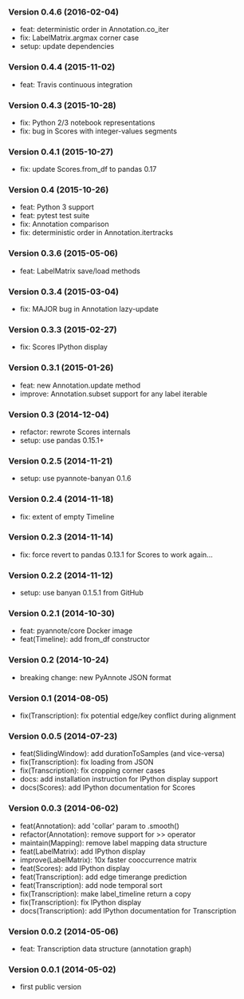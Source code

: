 ### Version 0.4.6 (2016-02-04)

  - feat: deterministic order in Annotation.co_iter
  - fix: LabelMatrix.argmax corner case
  - setup: update dependencies

### Version 0.4.4 (2015-11-02)

  - feat: Travis continuous integration

### Version 0.4.3 (2015-10-28)

  - fix: Python 2/3 notebook representations
  - fix: bug in Scores with integer-values segments

### Version 0.4.1 (2015-10-27)

  - fix: update Scores.from_df to pandas 0.17

### Version 0.4 (2015-10-26)

  - feat: Python 3 support
  - feat: pytest test suite
  - fix: Annotation comparison
  - fix: deterministic order in Annotation.itertracks

### Version 0.3.6 (2015-05-06)

  - feat: LabelMatrix save/load methods

### Version 0.3.4 (2015-03-04)

  - fix: MAJOR bug in Annotation lazy-update

### Version 0.3.3 (2015-02-27)

  - fix: Scores IPython display

### Version 0.3.1 (2015-01-26)

  - feat: new Annotation.update method
  - improve: Annotation.subset support for any label iterable

### Version 0.3 (2014-12-04)

  - refactor: rewrote Scores internals
  - setup: use pandas 0.15.1+

### Version 0.2.5 (2014-11-21)

  - setup: use pyannote-banyan 0.1.6

### Version 0.2.4 (2014-11-18)

  - fix: extent of empty Timeline

### Version 0.2.3 (2014-11-14)

  - fix: force revert to pandas 0.13.1 for Scores to work again...

### Version 0.2.2 (2014-11-12)

  - setup: use banyan 0.1.5.1 from GitHub

### Version 0.2.1 (2014-10-30)

  - feat: pyannote/core Docker image
  - feat(Timeline): add from_df constructor

### Version 0.2 (2014-10-24)

  - breaking change: new PyAnnote JSON format

### Version 0.1 (2014-08-05)

  - fix(Transcription): fix potential edge/key conflict during alignment

### Version 0.0.5 (2014-07-23)

  - feat(SlidingWindow): add durationToSamples (and vice-versa)
  - fix(Transcription): fix loading from JSON
  - fix(Transcription): fix cropping corner cases
  - docs: add installation instruction for IPython display support
  - docs(Scores): add IPython documentation for Scores

### Version 0.0.3 (2014-06-02)

  - feat(Annotation): add 'collar' param to .smooth()
  - refactor(Annotation): remove support for >> operator
  - maintain(Mapping): remove label mapping data structure
  - feat(LabelMatrix): add IPython display
  - improve(LabelMatrix): 10x faster cooccurrence matrix
  - feat(Scores): add IPython display
  - feat(Transcription): add edge timerange prediction
  - feat(Transcription): add node temporal sort
  - fix(Transcription): make label_timeline return a copy
  - fix(Transcription): fix IPython display
  - docs(Transcription): add IPython documentation for Transcription

### Version 0.0.2 (2014-05-06)

  - feat: Transcription data structure (annotation graph)

### Version 0.0.1 (2014-05-02)

  - first public version

